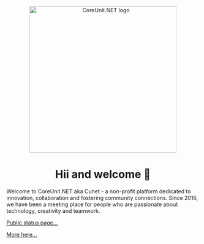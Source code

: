 <p align="center">
 <img alt="CoreUnit.NET logo" src="https://github.com/CoreUnitNET/CoreUnitNET/blob/main/colored-cunet-logo-black.gif?raw=true" width="384px">
</p>

<h1 align="center">Hii and welcome 👋</h1>

Welcome to CoreUnit.NET aka Cunet - a non-profit platform dedicated to innovation, collaboration and fostering community connections. Since 2016, we have been a meeting place for people who are passionate about technology, creativity and teamwork.

[Public status page...](https://status.coreunit.net)

[More here...](https://coreunit.net/about/)
